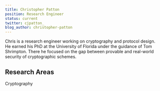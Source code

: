 ```yaml
---
title: Christopher Patton
position: Research Engineer
status: current
twitter: cjpatton_
blog_author: christopher-patton
---
```


Chris is a research engineer working on cryptography and protocol design. He earned his PhD at the University of Florida under the guidance of Tom Shrimpton. There he focused on the gap between provable and real-world security of cryptographic schemes.

## Research Areas

Cryptography

